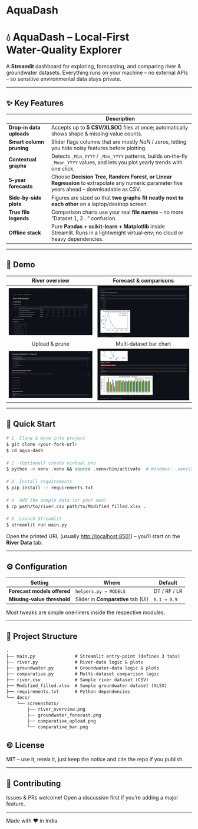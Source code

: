 # AquaDash

# 💧 AquaDash – Local‑First Water‑Quality Explorer

A **Streamlit** dashboard for exploring, forecasting, and comparing river & groundwater datasets. Everything runs on your machine – no external APIs – so sensitive environmental data stays private.

---

## ✨ Key Features

|                          | Description                                                                                                                                |
| ------------------------ | ------------------------------------------------------------------------------------------------------------------------------------------ |
| **Drop‑in data uploads** | Accepts up to **5 CSV/XLS(X)** files at once; automatically shows shape & missing‑value counts.                                            |
| **Smart column pruning** | Slider flags columns that are mostly *NaN* / zeros, letting you hide noisy features before plotting.                                       |
| **Contextual graphs**    | Detects `_Min_YYYY` / `_Max_YYYY` patterns, builds on‑the‑fly `_Mean_YYYY` values, and lets you plot yearly trends with one click.         |
| **5‑year forecasts**     | Choose **Decision Tree, Random Forest, or Linear Regression** to extrapolate any numeric parameter five years ahead – downloadable as CSV. |
| **Side‑by‑side plots**   | Figures are sized so that **two graphs fit neatly next to each other** on a laptop/desktop screen.                                         |
| **True file legends**    | Comparison charts use your real **file names** – no more “Dataset 1, 2…” confusion.                                                        |
| **Offline stack**        | Pure **Pandas + scikit‑learn + Matplotlib** inside Streamlit. Runs in a lightweight virtual‑env; no cloud or heavy dependencies.           |

---

## 📸 Demo

|                   River overview                   |                 Forecast & comparisons                 |
| :------------------------------------------------: | :----------------------------------------------------: |
|  ![River Tab](1.png)                               | ![Forecast](2.png)                                     |
|                   Upload & prune                   |                 Multi‑dataset bar chart                |
| ![Upload](3.png)                                   | ![Bar](4.png)                                          |


---

## 🚀 Quick Start

```bash
# 1  Clone & move into project
$ git clone <your‑fork‑url>
$ cd aqua‑dash

# 2  (Optional) create virtual env
$ python -m venv .venv && source .venv/bin/activate  # Windows: .venv\Scripts\activate

# 3  Install requirements
$ pip install -r requirements.txt

# 4  Add the sample data (or your own)
$ cp path/to/river.csv path/to/Modified_filled.xlsx .

# 5  Launch Streamlit
$ streamlit run main.py
```

Open the printed URL (usually [http://localhost:8501](http://localhost:8501)) – you’ll start on the **River Data** tab.

---

## ⚙️ Configuration

| Setting                     | Where                                          | Default      |
| --------------------------- | ---------------------------------------------- | ------------ |
| **Forecast models offered** | `helpers.py → MODELS`                          | DT / RF / LR |
| **Missing‑value threshold** | Slider in **Comparative** tab (UI)             | `0.1 → 0.9`  |

Most tweaks are simple one‑liners inside the respective modules.

---

## 📂 Project Structure

```text
.
├── main.py               # Streamlit entry‑point (defines 3 tabs)
├── river.py              # River‑data logic & plots
├── groundwater.py        # Groundwater‑data logic & plots
├── comparative.py        # Multi‑dataset comparison logic
├── river.csv             # Sample river dataset (CSV)
├── Modified_filled.xlsx  # Sample groundwater dataset (XLSX)
├── requirements.txt      # Python dependencies
└── docs/
    └── screenshots/
        ├── river_overview.png
        ├── groundwater_forecast.png
        ├── comparative_upload.png
        └── comparative_bar.png
```



## © License

MIT – use it, remix it, just keep the notice and cite the repo if you publish.

---

## 🤝 Contributing

Issues & PRs welcome! Open a discussion first if you’re adding a major feature.

---

Made with ❤️ in India.

